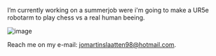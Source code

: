 

I’m currently working on a summerjob were i'm going to make a UR5e robotarm to play chess vs a real human beeing.  


![image](https://github.com/jomartinsl/jomartinsl/assets/131768274/8dba7635-0e25-4945-98a5-6512dbd2c9fd)








Reach me on my e-mail: jomartinslaatten98@hotmail.com.

